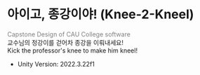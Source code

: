 # 아이고, 종강이야! (Knee-2-Kneel)
<span style="color:gray">Capstone Design of CAU College software</span>   
교수님의 정강이를 걷어차 종강을 이뤄내세요!   
Kick the professor's knee to make him kneel!   

- Unity Version: 2022.3.22f1
